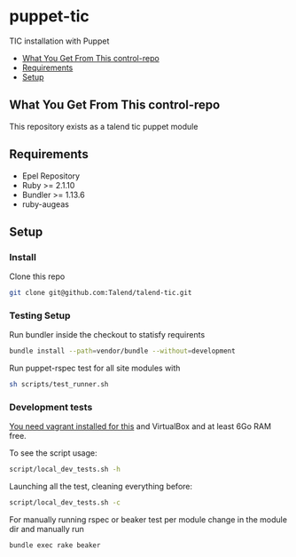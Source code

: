 # puppet-tic

TIC installation with Puppet

  * [What You Get From This control\-repo](#what-you-get-from-this-control-repo)
  * [Requirements](#requirements)
  * [Setup](#setup)


## What You Get From This control-repo

This repository exists as a talend tic puppet module

## Requirements
  - Epel Repository
  - Ruby >= 2.1.10
  - Bundler >= 1.13.6
  - ruby-augeas
## Setup
### Install
Clone this repo
``` bash
git clone git@github.com:Talend/talend-tic.git
```

### Testing Setup
Run bundler inside the checkout to statisfy requirents
``` bash
bundle install --path=vendor/bundle --without=development
```
Run puppet-rspec test for all site modules with
``` bash
sh scripts/test_runner.sh
```

### Development tests
[You need vagrant installed for this](https://www.vagrantup.com/downloads.html) and VirtualBox and at least 6Go RAM free.

To see the script usage:

``` bash
script/local_dev_tests.sh -h
```

Launching all the test, cleaning everything before:

``` bash
script/local_dev_tests.sh -c
```


For manually running rspec or beaker test per module change in the module dir and manually run
 ``` bash
 bundle exec rake beaker
 ```
